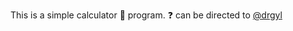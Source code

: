 This is a simple calculator :abacus: program. :question: can be directed to [@drgyl](https://github.com/drgyl)
